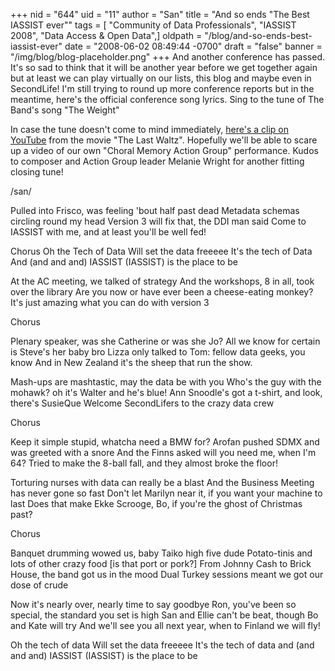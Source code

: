 +++
nid = "644"
uid = "11"
author = "San"
title = "And so ends \"The Best IASSIST ever\""
tags = [ "Community of Data Professionals", "IASSIST 2008", "Data Access & Open Data",]
oldpath = "/blog/and-so-ends-best-iassist-ever"
date = "2008-06-02 08:49:44 -0700"
draft = "false"
banner = "/img/blog/blog-placeholder.png"
+++
And another conference has passed. It's so sad to think that it will be
another year before we get together again but at least we can play
virtually on our lists, this blog and maybe even in SecondLife! I'm
still trying to round up more conference reports but in the meantime,
here's the official conference song lyrics. Sing to the tune of The
Band's song "The Weight"

In case the tune doesn't come to mind immediately, [here's a clip on
YouTube](http://www.youtube.com/watch?v=OYQWCB4rkDI "The Weight") from
the movie "The Last Waltz". Hopefully we'll be able to scare up a
video of our own "Choral Memory Action Group" performance. Kudos to
composer and Action Group leader Melanie Wright for another fitting
closing tune!

/san/

Pulled into Frisco, was feeling 'bout half past dead Metadata schemas
circling round my head Version 3 will fix that, the DDI man said Come to
IASSIST with me, and at least you'll be well fed!

Chorus
Oh the Tech of Data Will set the data freeeee It's the tech of Data And
(and and and) IASSIST (IASSIST) is the place to be

At the AC meeting, we talked of strategy And the workshops, 8 in all,
took over the library Are you now or have ever been a cheese-eating
monkey? It's just amazing what you can do with version 3

Chorus

Plenary speaker, was she Catherine or was she Jo? All we know for
certain is Steve's her baby bro Lizza only talked to Tom: fellow data
geeks, you know And in New Zealand it's the sheep that run the show.

Mash-ups are mashtastic, may the data be with you Who's the guy with
the mohawk? oh it's Walter and he's blue! Ann Snoodle's got a
t-shirt, and look, there's SusieQue Welcome SecondLifers to the crazy
data crew

Chorus

Keep it simple stupid, whatcha need a BMW for? Arofan pushed SDMX and
was greeted with a snore And the Finns asked will you need me, when I'm
64? Tried to make the 8-ball fall, and they almost broke the floor!

Torturing nurses with data can really be a blast And the Business
Meeting has never gone so fast Don't let Marilyn near it, if you want
your machine to last Does that make Ekke Scrooge, Bo, if you're the
ghost of Christmas past?

Chorus

Banquet drumming wowed us, baby Taiko high five dude Potato-tinis and
lots of other crazy food [is that port or pork?] From Johnny Cash to
Brick House, the band got us in the mood Dual Turkey sessions meant we
got our dose of crude

Now it's nearly over, nearly time to say goodbye Ron, you've been so
special, the standard you set is high San and Ellie can't be beat,
though Bo and Kate will try And we'll see you all next year, when to
Finland we will fly!

Oh the tech of data Will set the data freeeee It's the tech of data and
(and and and) IASSIST (IASSIST) is the place to be
